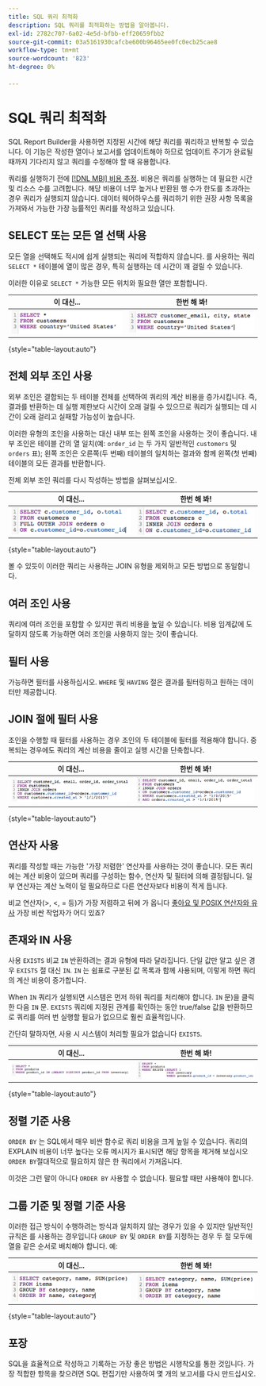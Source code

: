 ```yaml
---
title: SQL 쿼리 최적화
description: SQL 쿼리를 최적화하는 방법을 알아봅니다.
exl-id: 2782c707-6a02-4e5d-bfbb-eff20659fbb2
source-git-commit: 03a5161930cafcbe600b96465ee0fc0ecb25cae8
workflow-type: tm+mt
source-wordcount: '823'
ht-degree: 0%

---
```


# SQL 쿼리 최적화

SQL Report Builder을 사용하면 지정된 시간에 해당 쿼리를 쿼리하고 반복할 수 있습니다. 이 기능은 작성한 열이나 보고서를 업데이트해야 하므로 업데이트 주기가 완료될 때까지 기다리지 않고 쿼리를 수정해야 할 때 유용합니다.

쿼리를 실행하기 전에 [[!DNL MBI] 비용 추정](https://support.magento.com/hc/en-us/articles/360016730391). 비용은 쿼리를 실행하는 데 필요한 시간 및 리소스 수를 고려합니다. 해당 비용이 너무 높거나 반환된 행 수가 한도를 초과하는 경우 쿼리가 실행되지 않습니다. 데이터 웨어하우스를 쿼리하기 위한 권장 사항 목록을 가져와서 가능한 가장 능률적인 쿼리를 작성하고 있습니다.

## SELECT 또는 모든 열 선택 사용

모든 열을 선택해도 적시에 쉽게 실행되는 쿼리에 적합하지 않습니다. 를 사용하는 쿼리 `SELECT *` 테이블에 열이 많은 경우, 특히 실행하는 데 시간이 꽤 걸릴 수 있습니다.

이러한 이유로 `SELECT *` 가능한 모든 위치와 필요한 열만 포함합니다.

| **이 대신...** | **한번 해 봐!** |
|-----|-----|
| ![](../../mbi/assets/Select_all_1.png) | ![](../../mbi/assets/Select_all_2.png) |

{style=&quot;table-layout:auto&quot;}

## 전체 외부 조인 사용

외부 조인은 결합되는 두 테이블 전체를 선택하여 쿼리의 계산 비용을 증가시킵니다. 즉, 결과를 반환하는 데 실행 제한보다 시간이 오래 걸릴 수 있으므로 쿼리가 실행되는 데 시간이 오래 걸리고 실패할 가능성이 높습니다.

이러한 유형의 조인을 사용하는 대신 내부 또는 왼쪽 조인을 사용하는 것이 좋습니다. 내부 조인은 테이블 간의 열 일치(예: `order_id` 는 두 가지 일반적인 `customers` 및 `orders` 표); 왼쪽 조인은 오른쪽(두 번째) 테이블의 일치하는 결과와 함께 왼쪽(첫 번째) 테이블의 모든 결과를 반환합니다.

전체 외부 조인 쿼리를 다시 작성하는 방법을 살펴보십시오.

| **이 대신...** | **한번 해 봐!** |
|-----|-----|
| ![](../../mbi/assets/Full_Outer_Join_1.png) | ![](../../mbi/assets/Full_Outer_Join_2.png) |

{style=&quot;table-layout:auto&quot;}

볼 수 있듯이 이러한 쿼리는 사용하는 JOIN 유형을 제외하고 모든 방법으로 동일합니다.

## 여러 조인 사용

쿼리에 여러 조인을 포함할 수 있지만 쿼리 비용을 높일 수 있습니다. 비용 임계값에 도달하지 않도록 가능하면 여러 조인을 사용하지 않는 것이 좋습니다.

## 필터 사용

가능하면 필터를 사용하십시오. `WHERE` 및 `HAVING` 절은 결과를 필터링하고 원하는 데이터만 제공합니다.

## JOIN 절에 필터 사용

조인을 수행할 때 필터를 사용하는 경우 조인의 두 테이블에 필터를 적용해야 합니다. 중복되는 경우에도 쿼리의 계산 비용을 줄이고 실행 시간을 단축합니다.

| **이 대신...** | **한번 해 봐!** |
|-----|-----|
| ![](../../mbi/assets/Join_filters_1.png) | ![](../../mbi/assets/Join_filters_2.png) |

{style=&quot;table-layout:auto&quot;}

## 연산자 사용

쿼리를 작성할 때는 가능한 &#39;가장 저렴한&#39; 연산자를 사용하는 것이 좋습니다. 모든 쿼리에는 계산 비용이 있으며 쿼리를 구성하는 함수, 연산자 및 필터에 의해 결정됩니다. 일부 연산자는 계산 노력이 덜 필요하므로 다른 연산자보다 비용이 적게 듭니다.

비교 연산자(>, &lt;, = 등)가 가장 저렴하고 뒤에 가 옵니다 [좋아요 및 POSIX 연산자와 유사](https://www.postgresql.org/docs/9.5/functions-matching.html) 가장 비싼 작업자가 어디 있죠?

## 존재와 IN 사용

사용 `EXISTS` 비교 `IN` 반환하려는 결과 유형에 따라 달라집니다. 단일 값만 알고 싶은 경우 `EXISTS` 절 대신 `IN`. `IN` 는 쉼표로 구분된 값 목록과 함께 사용되며, 이렇게 하면 쿼리의 계산 비용이 증가합니다.

When `IN` 쿼리가 실행되면 시스템은 먼저 하위 쿼리를 처리해야 합니다. `IN` 문)을 클릭한 다음 `IN` 문. `EXISTS` 쿼리에 지정된 관계를 확인하는 동안 true/false 값을 반환하므로 쿼리를 여러 번 실행할 필요가 없으므로 훨씬 효율적입니다.

간단히 말하자면, 사용 시 시스템이 처리할 필요가 없습니다 `EXISTS`.

| **이 대신...** | **한번 해 봐!** |
|-----|-----|
| ![](../../mbi/assets/Exists_1.png) | ![](../../mbi/assets/Exists_2.png) |

{style=&quot;table-layout:auto&quot;}

## 정렬 기준 사용

`ORDER BY` 는 SQL에서 매우 비싼 함수로 쿼리 비용을 크게 높일 수 있습니다. 쿼리의 EXPLAIN 비용이 너무 높다는 오류 메시지가 표시되면 해당 항목을 제거해 보십시오 `ORDER BY`절대적으로 필요하지 않은 한 쿼리에서 가져옵니다.

이것은 그런 말이 아니다 `ORDER BY` 사용할 수 없습니다. 필요할 때만 사용해야 합니다.

## 그룹 기준 및 정렬 기준 사용

이러한 접근 방식이 수행하려는 방식과 일치하지 않는 경우가 있을 수 있지만 일반적인 규칙은 를 사용하는 경우입니다 `GROUP BY` 및 `ORDER BY`를 지정하는 경우 두 절 모두에 열을 같은 순서로 배치해야 합니다. 예:

| **이 대신...** | **한번 해 봐!** |
|-----|-----|
| ![](../../mbi/assets/Group_by_2.png) | ![](../../mbi/assets/Group_by_1.png) |

{style=&quot;table-layout:auto&quot;}

## 포장

SQL을 효율적으로 작성하고 기록하는 가장 좋은 방법은 시행착오를 통한 것입니다. 가장 적합한 항목을 찾으려면 SQL 편집기만 사용하여 몇 개의 보고서를 다시 만드십시오.
